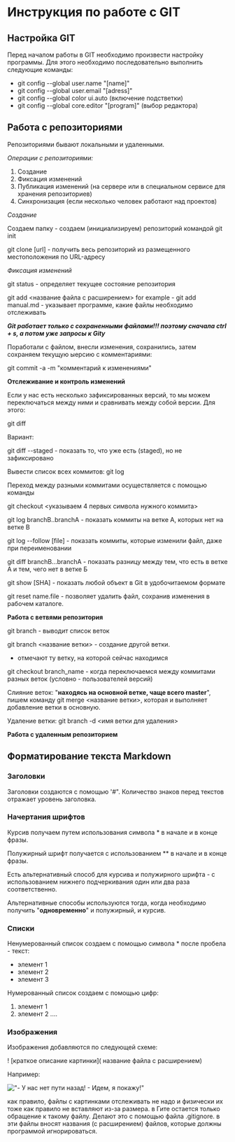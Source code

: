 # Инструкция по работе с GIT
## Настройка GIT

Перед началом работы в GIT необходимо произвести настройку программы. Для этого необходимо последовательно выполнить следующие команды:

* git config --global user.name "[name]"
* git config --global user.email "[adress]"
* git config --global color ui.auto (включение подстветки)
* git config --global core.editor "[program]" (выбор редактора)

## Работа с репозиториями

Репозиториями бывают локальными и удаленными. 

*Операции с репозиториями:*

1. Создание
2. Фиксация изменений
3. Публикация изменений (на сервере или в специальном сервисе для хранения репозиториев)
4. Синхронизация (если несколько человек работают над проектов)

 *Создание*

Создаем папку - создаем (инициализируем) репозиторий командой git init

git clone [url] - получить весь репозиторий из размещенного местоположения по URL-адресу

*Фиксация изменений*

git status - определяет текущее состояние репозитория

git add <название файла с расширением> for example - git add manual.md - указывает программе, какие файлы необходимо отслеживать

*__Git работает только с сохраненными файлами!!! поэтому сначала ctrl + s, а потом уже запросы к Gitу__*

Поработали с файлом, внесли изменения, сохранились, затем сохраняем текущую ыерсию с комментариями:

git commit -a -m "комментарий к изменениями"

**Отслеживание и контроль изменений**

Если у нас есть несколько зафиксированных версий, то мы можем переключаться между ними и сравнивать между собой версии. Для этого:

git diff

Вариант:

git diff --staged - показать то, что уже есть (staged), но не зафиксировано

Вывести список всех коммитов: git log

Переход между разными коммитами осуществляется с помощью команды

git checkout <указываем 4 первых символа нужного коммита>

git log branchB..branchA - показать коммиты на ветке A, которых нет на ветке B

git log --follow [file] - показать коммиты, которые изменили файл, даже при переименовании

git diff branchB...branchA - показать разницу между тем, что есть в ветке А и тем, чего нет в ветке Б

git show [SHA] - показать любой объект в Git в удобочитаемом формате

git reset name.file - позволяет удалить файл, сохранив изменения в рабочем каталоге.

**Работа с ветвями репозитория**

git branch - выводит список веток

git branch <название ветки> - создание другой ветки. 

* отмечают ту ветку, на которой сейчас находимся

git checkout branch_name - когда переключаемся между коммитами разных веток (условно - пользователей версий)

Слияние веток: "__находясь на основной ветке, чаще всего master__", пишем команду git merge <название ветки>, которая и выполняет добавление ветки в основную.

Удаление ветки: git branch -d <имя ветки для удаления>

**Работа с удаленным репозиторием**


## Форматирование текста Markdown

### Заголовки

Заголовки создаются с помощью '#". Количество знаков перед текстов отражает уровень заголовка.

### Начертания шрифтов

Курсив получаем путем использования символа * в начале и в конце фразы.

Полужирный шрифт получается с использованием ** в начале и в конце фразы. 

Есть альтернативный способ для курсива и полужирного шрифта - с использованием нижнего подчеркивания один или два раза соответственно. 

Альтернативные способы используются тогда, когда необходимо получить "__одновременно__" и полужирный, и курсив.

### Списки

Ненумерованный список создаем с помощью символа * после пробела - текст:
* элемент 1
* элемент 2
* элемент 3

Нумерованный список создаем с помощью цифр:
1. элемент 1
2. элемент 2
....

### Изображения

Изображения добавляются по следующей схеме:

! [краткое описание картинки](  название файла с расширением)

Например:

!["- У нас нет пути назад! - Идем, я покажу!"](536_2.jpg)

как правило, файлы с картинками отслеживать не надо и физически их тоже как правило не вставляют из-за размера. в Гите остается только обращение к такому файлу. Делают это с помощью файла .gitignore. в эти файлы вносят названия (с расширением) файлов, которые должны программой игнорироваться.


